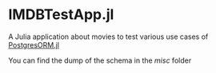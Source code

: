 IMDBTestApp.jl
==============

A Julia application about movies to test various use cases of
[PostgresORM.jl](https://github.com/JuliaPostgresORM/PostgresORM.jl)

You can find the dump of the schema in the _misc_ folder
